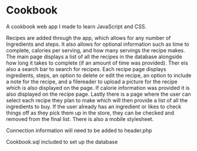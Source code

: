 # Cookbook
A cookbook web app I made to learn JavaScript and CSS.

Recipes are added through the app, which allows for any number of Ingredients and steps. It also allows for optional information such as time to complete, calories per serving, and how many servings the recipe makes. The main page displays a list of all the recipes in the database alongside how long it takes to complete (if an amount of time was provided). Ther eis also a search bar to search for recipes. Each recipe page displays ingredients, steps, an option to delete or edit the recipe, an option to include a note for the recipe, and a filereader to upload a picture for the recipe which is also displayed on the page. If calorie information was provided it is also displayed on the recipe page. Lastly there is a page where the user can select each recipe they plan to make which will then provide a list of all the ingredients to buy. If the user already has an ingredient or likes to check things off as they pick them up in the store, they can be checked and removed from the final list. There is also a mobile stylesheet.

Connection information will need to be added to header.php

Cookbook.sql included to set up the database
